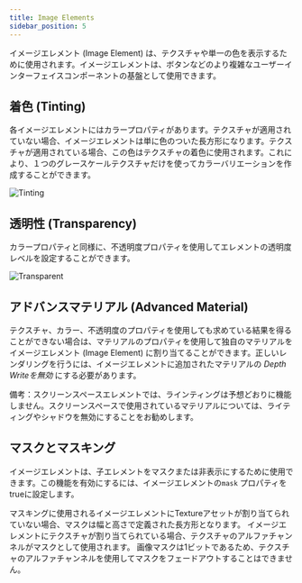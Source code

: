 ```yaml
---
title: Image Elements
sidebar_position: 5
---
```


イメージエレメント (Image Element) は、テクスチャや単一の色を表示するために使用されます。イメージエレメントは、ボタンなどのより複雑なユーザーインターフェイスコンポーネントの基盤として使用できます。

## 着色 (Tinting)

各イメージエレメントにはカラープロパティがあります。テクスチャが適用されていない場合、イメージエレメントは単に色のついた長方形になります。テクスチャが適用されている場合、この色はテクスチャの着色に使用されます。これにより、１つのグレースケールテクスチャだけを使ってカラーバリエーションを作成することができます。

![Tinting][1]

## 透明性 (Transparency)

カラープロパティと同様に、不透明度プロパティを使用してエレメントの透明度レベルを設定することができます。

![Transparent][2]

## アドバンスマテリアル (Advanced Material)

テクスチャ、カラー、不透明度のプロパティを使用しても求めている結果を得ることができない場合は、マテリアルのプロパティを使用して独自のマテリアルをイメージエレメント (Image Element) に割り当てることができます。正しいレンダリングを行うには、イメージエレメントに追加されたマテリアルの *Depth Writeを無効* にする必要があります。

備考：スクリーンスペースエレメントでは、ラインティングは予想どおりに機能しません。スクリーンスペースで使用されているマテリアルについては、ライティングやシャドウを無効にすることをお勧めします。

## マスクとマスキング

イメージエレメントは、子エレメントをマスクまたは非表示にするために使用できます。この機能を有効にするには、イメージエレメントの`mask` プロパティをtrueに設定します。

マスキングに使用されるイメージエレメントにTextureアセットが割り当てられていない場合、マスクは幅と高さで定義された長方形となります。
イメージエレメントにテクスチャが割り当てられている場合、テクスチャのアルファチャンネルがマスクとして使用されます。
画像マスクは1ビットであるため、テクスチャのアルファチャンネルを使用してマスクをフェードアウトすることはできません。

[1]: /images/user-manual/user-interface/image-element/image-tinted.png
[2]: /images/user-manual/user-interface/image-element/image-transparent.png
